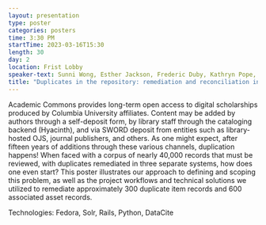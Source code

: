 ```yaml
---
layout: presentation
type: poster
categories: posters
time: 3:30 PM
startTime: 2023-03-16T15:30
length: 30
day: 2
location: Frist Lobby
speaker-text: Sunni Wong, Esther Jackson, Frederic Duby, Kathryn Pope, Pratt Institute School of Information (Columbia University Libraries, Ask a Librarian Internship), Columbia University Libraries
title: "Duplicates in the repository: remediation and reconciliation in three systems, including DataCite"
---
```

Academic Commons provides long-term open access to digital scholarships produced by Columbia
University affiliates. Content may be added by authors through a self-deposit form, by library
staff through the cataloging backend (Hyacinth), and via SWORD deposit from entities such as
library-hosted OJS, journal publishers, and others. As one might expect, after fifteen years of
additions through these various channels, duplication happens! When faced with a corpus of nearly
40,000 records that must be reviewed, with duplicates remediated in three separate systems, how
does one even start? This poster illustrates our approach to defining and scoping this problem, as
well as the project workflows and technical solutions we utilized to remediate approximately 300
duplicate item records and 600 associated asset records.

Technologies: Fedora, Solr, Rails, Python, DataCite
